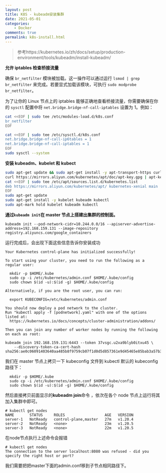 ```yaml
---
layout: post
title: K8S - kubeadm安装集群
date: 2021-05-01
categories:
    - Docker
comments: true
permalink: k8s-install.html
---
```


> 参考https://kubernetes.io/zh/docs/setup/production-environment/tools/kubeadm/install-kubeadm/

**允许 iptables 检查桥接流量**

确保 `br_netfilter` 模块被加载。这一操作可以通过运行 `lsmod | grep br_netfilter` 来完成。若要显式加载该模块，可执行 `sudo modprobe br_netfilter`。

为了让你的 Linux 节点上的 iptables 能够正确地查看桥接流量，你需要确保在你的 `sysctl` 配置中将 `net.bridge.bridge-nf-call-iptables` 设置为 1。例如：

```bash
cat <<EOF | sudo tee /etc/modules-load.d/k8s.conf
br_netfilter
EOF

cat <<EOF | sudo tee /etc/sysctl.d/k8s.conf
net.bridge.bridge-nf-call-ip6tables = 1
net.bridge.bridge-nf-call-iptables = 1
EOF
sudo sysctl --system
```

**安装 kubeadm、kubelet 和 kubect**

```bash
sudo apt-get update && sudo apt-get install -y apt-transport-https curl
curl https://mirrors.aliyun.com/kubernetes/apt/doc/apt-key.gpg | apt-key add - 
cat <<EOF | sudo tee /etc/apt/sources.list.d/kubernetes.list
deb https://mirrors.aliyun.com/kubernetes/apt/ kubernetes-xenial main
EOF
sudo apt-get update
sudo apt-get install -y kubelet kubeadm kubectl
sudo apt-mark hold kubelet kubeadm kubectl
```

**通过`kubeadm init`在 master 节点上搭建出集群的控制面。**

```
kubeadm init --pod-network-cidr=10.244.0.0/16 --apiserver-advertise-address=192.168.159.131 --image-repository registry.aliyuncs.com/google_containers
```

运行完成后，会出现下面这些信息告诉你安装成功

```
Your Kubernetes control-plane has initialized successfully!

To start using your cluster, you need to run the following as a regular user:

  mkdir -p $HOME/.kube
  sudo cp -i /etc/kubernetes/admin.conf $HOME/.kube/config
  sudo chown $(id -u):$(id -g) $HOME/.kube/config

Alternatively, if you are the root user, you can run:

  export KUBECONFIG=/etc/kubernetes/admin.conf

You should now deploy a pod network to the cluster.
Run "kubectl apply -f [podnetwork].yaml" with one of the options listed at:
  https://kubernetes.io/docs/concepts/cluster-administration/addons/

Then you can join any number of worker nodes by running the following on each as root:

kubeadm join 192.168.159.131:6443 --token 37vsgc.u2xa9blyb0itxu45 \
    --discovery-token-ca-cert-hash sha256:ae0c06091403640aa485b8f9759cb07f1d0d5d857361e9d45465e85bab3a57b3

```

我们在 master 节点上拷贝一下 kubeconfig 文件到 kubectl 默认的 kubeconfig 路径下：

```
  mkdir -p $HOME/.kube
  sudo cp -i /etc/kubernetes/admin.conf $HOME/.kube/config
  sudo chown $(id -u):$(id -g) $HOME/.kube/config
```

然后直接拷贝前面显示的**kubeadm join**命令 ，依次在各个 node 节点上运行将其加入集群中即可。

```
# kubectl get nodes
NAME       STATUS     ROLES                  AGE   VERSION
server-1   NotReady   control-plane,master   27m   v1.20.4
server-2   NotReady   <none>                 23m   v1.20.5
server-3   NotReady   <none>                 22m   v1.20.5
```

在node节点执行上述命令会报错

```
# kubectl get nodes
The connection to the server localhost:8080 was refused - did you specify the right host or port?
```

我们需要把把master下面的admin.conf移到子节点相同路径下。